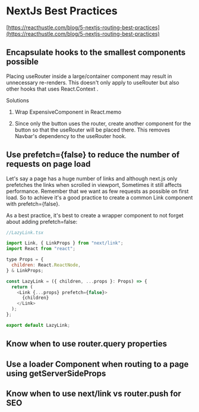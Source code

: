 # NextJs Best Practices

[https://reacthustle.com/blog/5-nextjs-routing-best-practices](https://reacthustle.com/blog/5-nextjs-routing-best-practices)

## Encapsulate hooks to the smallest components possible

Placing useRouter inside a large/container component may result in unnecessary re-renders. This doesn't only apply to useRouter but also other hooks that uses React.Context .

Solutions

1. Wrap ExpensiveComponent in React.memo

2. Since only the button uses the router, create another component for the button so that the useRouter will be placed there. This removes Navbar's dependency to the useRouter hook.

## Use prefetch={false} to reduce the number of requests on page load

Let's say a page has a huge number of links and although next.js only prefetches the links when scrolled in viewport, Sometimes it still affects performance. Remember that we want as few requests as possible on first load. So to achieve it's a good practice to create a common Link component with prefetch={false}.

As a best practice, it's best to create a wrapper component to not forget about adding prefetch=false:

```js title='LAzy link'
//LazyLink.tsx

import Link, { LinkProps } from "next/link";
import React from "react";

type Props = {
  children: React.ReactNode,
} & LinkProps;

const LazyLink = ({ children, ...props }: Props) => {
  return (
    <Link {...props} prefetch={false}>
      {children}
    </Link>
  );
};

export default LazyLink;
```

## Know when to use router.query properties

## Use a loader Component when routing to a page using getServerSideProps

## Know when to use next/link vs router.push for SEO
